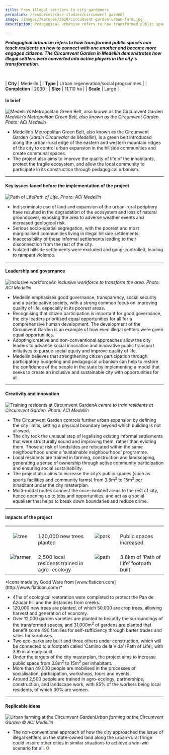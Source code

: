 ```yaml
---
title: From illegal settlers to city gardeners
permalink: /resources/case-studies/circumvent-garden/
image: /images/features/2020/circumvent-garden-urban-farm.jpg
description: Pedagogical urbanism refers to how transformed public spaces can teach residents on how to connect with one another and become more engaged citizens. The Circumvent Garden in Medellín demonstrates how illegal settlers were converted into active players in the city's transformation. 

---
```


***Pedagogical urbanism refers to how transformed public spaces can teach residents on how to connect with one another and become more engaged citizens. The Circumvent Garden in Medellín demonstrates how illegal settlers were converted into active players in the city's transformation.*** 

<br>

| **City** | Medellín |
| **Type** | Urban regeneration/social programmes |
| **Completion** | 2030 |
| **Size** | 11,110 ha |
| **Scale** | Large |

#### **In brief**

![Medellín’s Metropolitan Green Belt, also known as the Circumvent Garden](/images/features/2020/circumvent-garden-aerial.jpg/)*Medellín’s Metropolitan Green Belt, also known as the Circumvent Garden. Photo: ACI Medellín*

- Medellín’s Metropolitan Green Belt, also known as the Circumvent Garden (*Jardín Circunvalar de Medellín*), is a green belt introduced along the urban-rural edge of the eastern and western mountain ridges of the city to control urban expansion in the hillside communities and create communal spaces.  
- The project also aims to improve the quality of life of the inhabitants, protect the fragile ecosystem, and allow the local community to participate in its construction through pedagogical urbanism.

---

#### **Key issues faced before the implementation of the project**

![Path of Life](/images/features/2020/circumvent-garden-path.jpg/)*Path of Life. Photo: ACI Medellín*

- Indiscriminate use of land and expansion of the urban-rural periphery have resulted in the degradation of the ecosystem and loss of natural groundcover, exposing the area to adverse weather events and increased geological risk. 
- Serious socio-spatial segregation, with the poorest and most marginalised communities living in illegal hillside settlements. 
- Inaccessibility of these informal settlements leading to their disconnection from the rest of the city.
- Isolated hillside settlements were excluded and gang-controlled, leading to rampant violence. 

---

#### **Leadership and governance**

![Inclusive workforce](/images/features/2020/inclusive-workforce.jpg/)*An inclusive workforce to transform the area. Photo: ACI Medellín*

- Medellín emphasises good governance, transparency, social security and a participative society, with a strong common focus on improving quality of life, especially in its poorest areas.
- Recognising that citizen participation is important for good governance, the city leaders prioritised equal opportunities for all for a comprehensive human development. The development of the Circumvent Garden is an example of how even illegal settlers were given equal opportunities. 
- Adopting creative and non-conventional approaches allow the city leaders to advance social innovation and innovative public transport initiatives to pursue social equity and improve quality of life.  
- Medellín believes that strengthening citizen participation through participatory budgeting and pedagogical urbanism can help to restore the confidence of the people in the state by implementing a model that seeks to create an inclusive and sustainable city with opportunities for all. 

---

#### **Creativity and innovation**

![Training residents at Circumvent Garden](/images/features/2020/community-training.jpg/)*A centre to train residents at Circumvent Garden. Photo: ACI Medellín*

- The Circumvent Garden controls further urban expansion by defining the city limits, setting a physical boundary beyond which building is not allowed. 
- The city took the unusual step of legalising existing informal settlements that were structurally sound and improving them, rather than evicting them. Those at risk of landslides are relocated within the same neighbourhood under a ‘sustainable neighbourhood’ programme. 
- Local residents are trained in farming, construction and landscaping, generating a sense of ownership through active community participation and ensuring social sustainability. 
- The project also aims to increase the city’s public spaces (such as sports facilities and community farms) from 3.8m<sup>2</sup> to 15m<sup>2</sup> per inhabitant under the city masterplan. 
- Multi-modal routes connect the once-isolated areas to the rest of city, hence opening up to jobs and opportunities, and act as a social equaliser that helps to break down boundaries and reduce crime.

---

#### **Impacts of the project**

<table style="width: 100%;" cellpadding="0">
<tbody>
<tr>
<td style="width: 80px; text-align: center; vertical-align: top;"><br><img src="/images/features/2020/treez.png" alt="tree" /><br></td>
  <td style="text-align: left; vertical-align: top;"><br>120,000 new trees planted<br></td>
<td style="width: 80px; text-align: center; vertical-align: top;"><br><img src="/images/features/2020/parkz.png" alt="park" /><br></td>
<td style="text-align: left; vertical-align: top;"><br>Public spaces increased<br></td>
</tr>
<tr>
<td style="width: 80px; text-align: center; vertical-align: top;"><br><img src="/images/features/2020/farmerz.png" alt="farmer" /><br></td>
<td style="text-align: left; vertical-align: top;"><br>2,500 local residents trained in agro-ecology<br></td>
<td style="width: 80px; text-align: center; vertical-align: top;"><br><img src="/images/features/2020/pathz.png" alt="path" /><br></td>
<td style="text-align: left; vertical-align: top;"><br>3.8km of ‘Path of Life’ footpath built<br></td>
</tr>
</tbody>
</table>*Icons made by Good Ware from [www.flaticon.com](http://www.flaticon.com/)*

- 41ha of ecological restoration were completed to protect the Pan de Azúcar hill and the distances from creeks. 
- 120,000 new trees are planted, of which 50,000 are crop trees, allowing harvest and generation of economy. 
- Over 12,000 garden varieties are planted to beautify the surroundings of the transformed spaces, and 31,000m<sup>2</sup> of gardens are planted that benefit some 490 families for self-sufficiency through barter trades and sales for surpluses.
- Two eco-parks are built and three others under construction, which will be connected to a footpath called ‘Camino de la Vida’ (Path of Life), with 3.8km already built. 
- Under the targets of the city masterplan, the project aims to increase public space from 3.8m<sup>2</sup> to 15m<sup>2</sup> per inhabitant.
- More than 49,000 people are mobilised in the processes of socialisation, participation, workshops, tours and events.
- Around 2,500 people are trained in agro-ecology, partnerships, construction, and landscape work, with 95% of the workers being local residents, of which 30% are women.

---

#### **Replicable ideas**

![Urban farming at the Circumvent Garden](/images/features/2020/circumvent-garden-urban-farm.jpg/)*Urban farming at the Circumvent Garden © ACI Medellín*

- The non-conventional approach of how the city approached the issue of illegal settlers on the state-owned land along the urban-rural fringe could inspire other cities in similar situations to achieve a win-win scenario for all. **<font color="#967942">O</font>**
